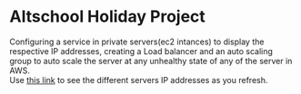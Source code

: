 # Altschool Holiday Project
Configuring a service in private servers(ec2 intances) to display the respective IP addresses, creating a Load balancer and an auto scaling group to auto scale the server at any unhealthy state of any of the server in AWS.  
Use [this link](altschool-holiday-project-lb-1120827874.us-east-1.elb.amazonaws.com) to see the different servers IP addresses as you refresh.
